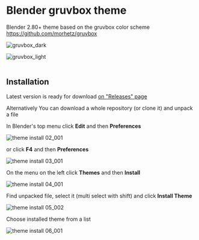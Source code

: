 # Blender gruvbox theme

Blender 2.80+ theme based on the gruvbox color scheme https://github.com/morhetz/gruvbox

![gruvbox_dark](https://user-images.githubusercontent.com/33354262/149359768-5757c925-0bef-4551-a71d-ba43538eee7a.png)

![gruvbox_light](https://user-images.githubusercontent.com/33354262/149359764-90b37055-8c2a-4d04-b97c-4b976b506918.png)
<br/><br/>

Installation
-----------

Latest version is ready for download [on "Releases" page](https://github.com/SylEleuth/blender-gruvbox/releases)

Alternatively You can download a whole repository (or clone it) and unpack a file

In Blender's top menu click **Edit** and then **Preferences**

![theme install 02_001](https://user-images.githubusercontent.com/33354262/77268729-bd9c6f80-6c9e-11ea-86bb-740407dc4737.png)

or click **F4** and then **Preferences**

![theme install 03_001](https://user-images.githubusercontent.com/33354262/77268731-becd9c80-6c9e-11ea-8a8b-7310807d3584.png)

On the menu on the left click **Themes** and then **Install**

![theme install 04_001](https://user-images.githubusercontent.com/33354262/77268735-c12ff680-6c9e-11ea-8eb8-9cc7a5ae5e5e.png)

Find unpacked file, select it (multi select with shift) and click **Install Theme**

![theme install 05_002](https://user-images.githubusercontent.com/33354262/77268758-d442c680-6c9e-11ea-9a88-3e5ca1061ae6.png)

Choose installed theme from a list

![theme install 06_001](https://user-images.githubusercontent.com/33354262/77268760-d6a52080-6c9e-11ea-829b-eb0ad7f9c113.png)

